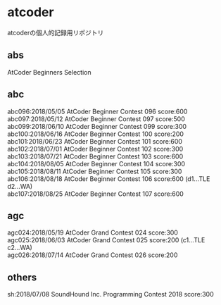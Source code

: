 # atcoder
atcoderの個人的記録用リポジトリ

## abs
AtCoder Beginners Selection  

## abc
abc096:2018/05/05 AtCoder Beginner Contest 096 score:600  
abc097:2018/05/12 AtCoder Beginner Contest 097 score:500  
abc099:2018/06/10 AtCoder Beginner Contest 099 score:300  
abc100:2018/06/16 AtCoder Beginner Contest 100 score:200  
abc101:2018/06/23 AtCoder Beginner Contest 101 score:600  
abc102:2018/07/01 AtCoder Beginner Contest 102 score:300  
abc103:2018/07/21 AtCoder Beginner Contest 103 score:600  
abc104:2018/08/05 AtCoder Beginner Contest 104 score:300  
abc105:2018/08/11 AtCoder Beginner Contest 105 score:300  
abc106:2018/08/18 AtCoder Beginner Contest 106 score:600 (d1...TLE d2...WA)  
abc107:2018/08/25 AtCoder Beginner Contest 107 score:600 

## agc
agc024:2018/05/19 AtCoder Grand Contest 024 score:300  
agc025:2018/06/03 AtCoder Grand Contest 025 score:200 (c1...TLE c2...WA)  
agc026:2018/07/14 AtCoder Grand Contest 026 score:200  

## others
sh:2018/07/08 SoundHound Inc. Programming Contest 2018 score:300  
